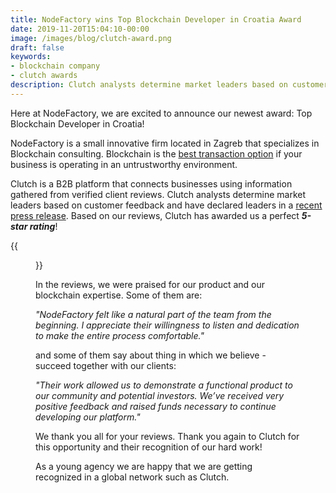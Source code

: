 ```yaml
---
title: NodeFactory wins Top Blockchain Developer in Croatia Award
date: 2019-11-20T15:04:10-00:00
image: /images/blog/clutch-award.png
draft: false
keywords:
- blockchain company
- clutch awards
description: Clutch analysts determine market leaders based on customer feedback and have declared leaders in 2019.
---
```


Here at NodeFactory, we are excited to announce our newest award: Top Blockchain
Developer in Croatia!

NodeFactory is a small innovative firm located in Zagreb that specializes in Blockchain consulting. Blockchain is the [best transaction option](https://www.forbes.com/sites/forbesagencycouncil/2018/04/05/what-is-blockchain-and-what-can-businesses-benefit-from-it/) if your business is operating in an untrustworthy environment.

Clutch is a B2B platform that connects businesses using information
gathered from verified client reviews. Clutch analysts determine market
leaders based on customer feedback and have declared leaders in a
[recent press release](https://clutch.co/croatia/developers/blockchain). Based on our reviews, Clutch has awarded us a
perfect ***5-star rating***!

{{<figure src="/images/blog/Croatia_B2B_Companies_2019.png" height="200">}}

In the reviews, we were praised for our product and our blockchain expertise.
Some of them are:

*"NodeFactory felt like a natural part of the team from the beginning. I appreciate their
willingness to listen and dedication to make the entire process comfortable."*

and some of them say about thing in which we believe - succeed together with our clients:

*"Their work allowed us to demonstrate a functional product to our community and potential investors. We’ve received very positive feedback and raised funds necessary to continue developing our platform."*

We thank you all for your reviews. Thank you again to Clutch for this opportunity and their recognition of our hard work!

As a young agency we are happy that we are getting recognized in a global network such as Clutch.


